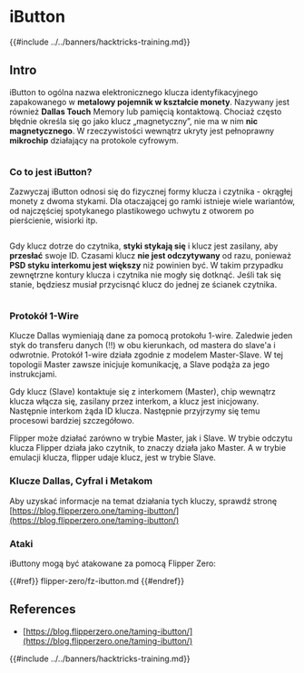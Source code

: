 # iButton

{{#include ../../banners/hacktricks-training.md}}

## Intro

iButton to ogólna nazwa elektronicznego klucza identyfikacyjnego zapakowanego w **metalowy pojemnik w kształcie monety**. Nazywany jest również **Dallas Touch** Memory lub pamięcią kontaktową. Chociaż często błędnie określa się go jako klucz „magnetyczny”, nie ma w nim **nic magnetycznego**. W rzeczywistości wewnątrz ukryty jest pełnoprawny **mikrochip** działający na protokole cyfrowym.

<figure><img src="../../images/image (915).png" alt=""><figcaption></figcaption></figure>

### Co to jest iButton? <a href="#what-is-ibutton" id="what-is-ibutton"></a>

Zazwyczaj iButton odnosi się do fizycznej formy klucza i czytnika - okrągłej monety z dwoma stykami. Dla otaczającej go ramki istnieje wiele wariantów, od najczęściej spotykanego plastikowego uchwytu z otworem po pierścienie, wisiorki itp.

<figure><img src="../../images/image (1078).png" alt=""><figcaption></figcaption></figure>

Gdy klucz dotrze do czytnika, **styki stykają się** i klucz jest zasilany, aby **przesłać** swoje ID. Czasami klucz **nie jest odczytywany** od razu, ponieważ **PSD styku interkomu jest większy** niż powinien być. W takim przypadku zewnętrzne kontury klucza i czytnika nie mogły się dotknąć. Jeśli tak się stanie, będziesz musiał przycisnąć klucz do jednej ze ścianek czytnika.

<figure><img src="../../images/image (290).png" alt=""><figcaption></figcaption></figure>

### **Protokół 1-Wire** <a href="#id-1-wire-protocol" id="id-1-wire-protocol"></a>

Klucze Dallas wymieniają dane za pomocą protokołu 1-wire. Zaledwie jeden styk do transferu danych (!!) w obu kierunkach, od mastera do slave'a i odwrotnie. Protokół 1-wire działa zgodnie z modelem Master-Slave. W tej topologii Master zawsze inicjuje komunikację, a Slave podąża za jego instrukcjami.

Gdy klucz (Slave) kontaktuje się z interkomem (Master), chip wewnątrz klucza włącza się, zasilany przez interkom, a klucz jest inicjowany. Następnie interkom żąda ID klucza. Następnie przyjrzymy się temu procesowi bardziej szczegółowo.

Flipper może działać zarówno w trybie Master, jak i Slave. W trybie odczytu klucza Flipper działa jako czytnik, to znaczy działa jako Master. A w trybie emulacji klucza, flipper udaje klucz, jest w trybie Slave.

### Klucze Dallas, Cyfral i Metakom

Aby uzyskać informacje na temat działania tych kluczy, sprawdź stronę [https://blog.flipperzero.one/taming-ibutton/](https://blog.flipperzero.one/taming-ibutton/)

### Ataki

iButtony mogą być atakowane za pomocą Flipper Zero:

{{#ref}}
flipper-zero/fz-ibutton.md
{{#endref}}

## References

- [https://blog.flipperzero.one/taming-ibutton/](https://blog.flipperzero.one/taming-ibutton/)

{{#include ../../banners/hacktricks-training.md}}
